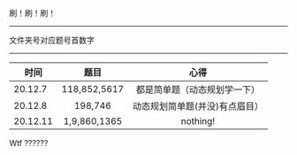 刷！刷！刷！
***
文件夹号对应题号首数字
***
|时间    |题目        |          心得|
| ---------- | :-----------:  | :-----------: |
|20.12.7 |118,852,5617 | 都是简单题（动态规划学一下）  |
|20.12.8 |198,746 | 动态规划简单题(并没)有点眉目）  |
|20.12.11 |1,9,860,1365 | nothing! |



Wtf ??????
